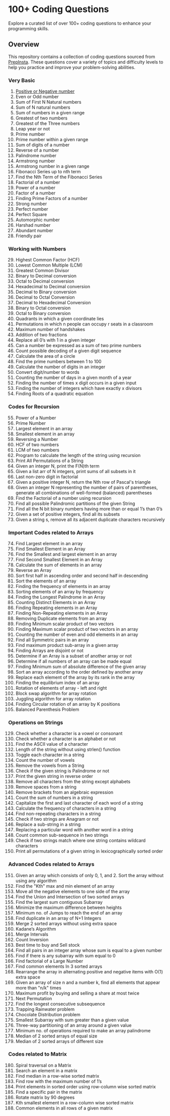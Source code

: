# 100+ Coding Questions

Explore a curated list of over 100+ coding questions to enhance your programming skills.

## Overview

This repository contains a collection of coding questions sourced from [PrepInsta](https://prepinsta.com/top-100-codes/). These questions cover a variety of topics and difficulty levels to help you practice and improve your problem-solving abilities.

### Very Basic

1. [Positive or Negative number](https://github.com/NxAdx/Coding-Questions/blob/main/pos_Nega_1.java)
2. Even or Odd number
3. Sum of First N Natural numbers
4. Sum of N natural numbers
5. Sum of numbers in a given range
6. Greatest of two numbers
7. Greatest of the Three numbers
8. Leap year or not
9. Prime number
10. Prime number within a given range
11. Sum of digits of a number
12. Reverse of a number
13. Palindrome number
14. Armstrong number
15. Armstrong number in a given range
16. Fibonacci Series up to nth term
17. Find the Nth Term of the Fibonacci Series
18. Factorial of a number
19. Power of a number
20. Factor of a number
21. Finding Prime Factors of a number
22. Strong number
23. Perfect number
24. Perfect Square
25. Automorphic number
26. Harshad number
27. Abundant number
28. Friendly pair

### Working with Numbers

29. Highest Common Factor (HCF)
30. Lowest Common Multiple (LCM)
31. Greatest Common Divisor
32. Binary to Decimal conversion
33. Octal to Decimal conversion
34. Hexadecimal to Decimal conversion
35. Decimal to Binary conversion
36. Decimal to Octal Conversion
37. Decimal to Hexadecimal Conversion
38. Binary to Octal conversion
39. Octal to Binary conversion
40. Quadrants in which a given coordinate lies
41. Permutations in which n people can occupy r seats in a classroom
42. Maximum number of handshakes
43. Addition of two fractions
44. Replace all 0’s with 1 in a given integer
45. Can a number be expressed as a sum of two prime numbers
46. Count possible decoding of a given digit sequence
47. Calculate the area of a circle
48. Find the prime numbers between 1 to 100
49. Calculate the number of digits in an integer
50. Convert digit/number to words
51. Counting the number of days in a given month of a year
52. Finding the number of times x digit occurs in a given input
53. Finding the number of integers which have exactly x divisors
54. Finding Roots of a quadratic equation

### Codes for Recursion

55. Power of a Number
56. Prime Number
57. Largest element in an array
58. Smallest element in an array
59. Reversing a Number
60. HCF of two numbers
61. LCM of two numbers
62. Program to calculate the length of the string using recursion
63. Print All Permutations of a String
64. Given an integer N, print the F(N)th term
65. Given a list arr of N integers, print sums of all subsets in it
66. Last non-zero digit in factorial
67. Given a positive integer N, return the Nth row of Pascal's triangle
68. Given an integer N representing the number of pairs of parentheses, generate all combinations of well-formed (balanced) parentheses
69. Find the Factorial of a number using recursion
70. Find all possible Palindromic partitions of the given String
71. Find all the N bit binary numbers having more than or equal 1’s than 0’s
72. Given a set of positive integers, find all its subsets
73. Given a string s, remove all its adjacent duplicate characters recursively

### Important Codes related to Arrays

74. Find Largest element in an array
75. Find Smallest Element in an Array
76. Find the Smallest and largest element in an array
77. Find Second Smallest Element in an Array
78. Calculate the sum of elements in an array
79. Reverse an Array
80. Sort first half in ascending order and second half in descending
81. Sort the elements of an array
82. Finding the frequency of elements in an array
83. Sorting elements of an array by frequency
84. Finding the Longest Palindrome in an Array
85. Counting Distinct Elements in an Array
86. Finding Repeating elements in an Array
87. Finding Non-Repeating elements in an Array
88. Removing Duplicate elements from an array
89. Finding Minimum scalar product of two vectors
90. Finding Maximum scalar product of two vectors in an array
91. Counting the number of even and odd elements in an array
92. Find all Symmetric pairs in an array
93. Find maximum product sub-array in a given array
94. Finding Arrays are disjoint or not
95. Determine if an Array is a subset of another array or not
96. Determine if all numbers of an array can be made equal
97. Finding Minimum sum of absolute difference of the given array
98. Sort an array according to the order defined by another array
99. Replace each element of the array by its rank in the array
100.  Finding the equilibrium index of an array
101.  Rotation of elements of array - left and right
102.  Block swap algorithm for array rotation
103.  Juggling algorithm for array rotation
104.  Finding Circular rotation of an array by K positions
105.  Balanced Parenthesis Problem

### Operations on Strings

129. Check whether a character is a vowel or consonant
130. Check whether a character is an alphabet or not
131. Find the ASCII value of a character
132. Length of the string without using strlen() function
133. Toggle each character in a string
134. Count the number of vowels
135. Remove the vowels from a String
136. Check if the given string is Palindrome or not
137. Print the given string in reverse order
138. Remove all characters from the string except alphabets
139. Remove spaces from a string
140. Remove brackets from an algebraic expression
141. Count the sum of numbers in a string
142. Capitalize the first and last character of each word of a string
143. Calculate the frequency of characters in a string
144. Find non-repeating characters in a string
145. Check if two strings are Anagram or not
146. Replace a sub-string in a string
147. Replacing a particular word with another word in a string
148. Count common sub-sequence in two strings
149. Check if two strings match where one string contains wildcard characters
150. Print all permutations of a given string in lexicographically sorted order

### Advanced Codes related to Arrays

151. Given an array which consists of only 0, 1, and 2. Sort the array without using any algorithm
152. Find the "Kth" max and min element of an array
153. Move all the negative elements to one side of the array
154. Find the Union and Intersection of two sorted arrays
155. Find the largest sum contiguous Subarray
156. Minimize the maximum difference between heights
157. Minimum no. of Jumps to reach the end of an array
158. Find duplicate in an array of N+1 Integers
159. Merge 2 sorted arrays without using extra space
160. Kadane’s Algorithm
161. Merge Intervals
162. Count Inversion
163. Best time to buy and Sell stock
164. Find all pairs in an integer array whose sum is equal to a given number
165. Find if there is any subarray with sum equal to 0
166. Find factorial of a Large Number
167. Find common elements In 3 sorted arrays
168. Rearrange the array in alternating positive and negative items with O(1) extra space
169. Given an array of size n and a number k, find all elements that appear more than "n/k" times
170. Maximum profit by buying and selling a share at most twice
171. Next Permutation
172. Find the longest consecutive subsequence
173. Trapping Rainwater problem
174. Chocolate Distribution problem
175. Smallest Subarray with sum greater than a given value
176. Three-way partitioning of an array around a given value
177. Minimum no. of operations required to make an array palindrome
178. Median of 2 sorted arrays of equal size
179. Median of 2 sorted arrays of different size

### Codes related to Matrix

180. Spiral traversal on a Matrix
181. Search an element in a matrix
182. Find median in a row-wise sorted matrix
183. Find row with the maximum number of 1’s
184. Print elements in sorted order using row-column wise sorted matrix
185. Find a specific pair in the matrix
186. Rotate matrix by 90 degrees
187. Kth smallest element in a row-column wise sorted matrix
188. Common elements in all rows of a given matrix
